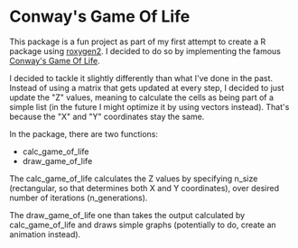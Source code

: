 # Conway's Game Of Life

This package is a fun project as part of my first attempt to create a R package using [roxygen2](https://roxygen2.r-lib.org).
I decided to do so by implementing the famous [Conway's Game Of Life](https://en.wikipedia.org/wiki/Conway%27s_Game_of_Life).

I decided to tackle it slightly differently than what I've done in the past. Instead of using a matrix that gets updated at every step, I decided to just update the "Z" values, meaning to calculate the cells as being part of a simple list (in the future I might optimize it by using vectors instead). That's because the "X" and "Y" coordinates stay the same.

In the package, there are two functions:
- calc_game_of_life
- draw_game_of_life

The calc_game_of_life calculates the Z values by specifying n_size (rectangular, so that determines both X and Y coordinates),
over desired number of iterations (n_generations).

The draw_game_of_life one than takes the output calculated by calc_game_of_life and draws simple graphs (potentially
to do, create an animation instead).
